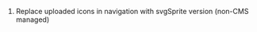 <!-- markdownlint-disable -->
1. Replace uploaded icons in navigation with svgSprite version (non-CMS managed)